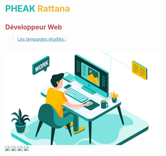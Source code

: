 # <span style="color:#20b2aa">PHEAK </span><span style="color:#ecb939">Rattana</span>


##  **<span style="color:#b94a4a">Développeur Web</span>**



> <span style="color:#3684af;text-decoration:underline"> Les languages étudiés : </span>
<br>
<img src="./dev-work.webp" />
<!-- <img src="https://tim-tek.com/wp-content/uploads/2020/08/developer-working-Converti-1170x700.png" /> -->
<br>
<img src="https://img.icons8.com/color/48/null/html-5--v1.png"/>
<img src="https://img.icons8.com/color/48/null/css3.png"/>
<img src="https://img.icons8.com/color/48/null/javascript--v1.png"/>
<img src="https://img.icons8.com/fluency/48/null/php.png"/>




